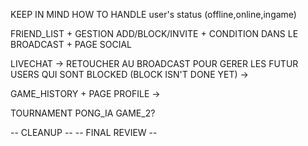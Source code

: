 KEEP IN MIND HOW TO HANDLE user's status (offline,online,ingame)

FRIEND_LIST + GESTION ADD/BLOCK/INVITE + CONDITION DANS LE BROADCAST + PAGE SOCIAL

LIVECHAT
    -> RETOUCHER AU BROADCAST POUR GERER LES FUTUR USERS QUI SONT BLOCKED (BLOCK ISN'T DONE YET)
    ->

GAME_HISTORY + PAGE PROFILE
    ->

TOURNAMENT
PONG_IA
GAME_2?

-- CLEANUP --
-- FINAL REVIEW --